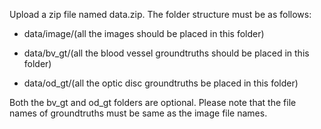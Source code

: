 Upload a zip file named data.zip. The folder structure must be as follows:
<br>
                
* data/image/(all the images should be placed in this folder)

* data/bv_gt/(all the blood vessel groundtruths should be placed in this folder)

* data/od_gt/(all the optic disc groundtruths be placed in this folder)

Both the bv_gt and od_gt folders are optional. Please note that the file names of groundtruths must be same as the image file names.